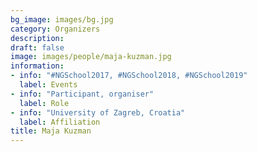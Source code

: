 ```yaml
---
bg_image: images/bg.jpg
category: Organizers
description: 
draft: false
image: images/people/maja-kuzman.jpg
information:
- info: "#NGSchool2017, #NGSchool2018, #NGSchool2019"
  label: Events
- info: "Participant, organiser"
  label: Role
- info: "University of Zagreb, Croatia"
  label: Affiliation 
title: Maja Kuzman
---
```

